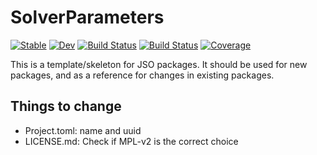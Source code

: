 # SolverParameters

[![Stable](https://img.shields.io/badge/docs-stable-blue.svg)](https://JuliaSmoothOptimizers.github.io/SolverParameters.jl/stable)
[![Dev](https://img.shields.io/badge/docs-dev-blue.svg)](https://JuliaSmoothOptimizers.github.io/SolverParameters.jl/dev)
[![Build Status](https://github.com/JuliaSmoothOptimizers/SolverParameters.jl/workflows/CI/badge.svg)](https://github.com/JuliaSmoothOptimizers/SolverParameters.jl/actions)
[![Build Status](https://api.cirrus-ci.com/github/JuliaSmoothOptimizers/SolverParameters.jl.svg)](https://cirrus-ci.com/github/JuliaSmoothOptimizers/SolverParameters.jl)
[![Coverage](https://codecov.io/gh/JuliaSmoothOptimizers/SolverParameters.jl/branch/master/graph/badge.svg)](https://codecov.io/gh/JuliaSmoothOptimizers/SolverParameters.jl)

This is a template/skeleton for JSO packages.
It should be used for new packages, and as a reference for changes in existing packages.

## Things to change

- Project.toml: name and uuid
- LICENSE.md: Check if MPL-v2 is the correct choice